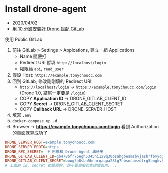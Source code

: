 # Install drone-agent

- 2020/04/02
- [用 10 分鐘安裝好 Drone 搭配 GitLab](https://blog.wu-boy.com/2019/08/install-drone-with-gitlab-in-10-minutes/)

使用 Public GitLab

1. 前往 GitLab > Settings > Applcations, 建立一組 Applications
    - Name 隨便打
    - Redirect URI 暫填 `http://localhost/login`
    - 權限給 `api`, `read_user`
2. 假設 Host: `https://example.tonychoucc.com`
3. 回到 GitLab, 修改剛剛填的 Redirect URI:
    - `http://localhost/login` -> `https://example.tonychoucc.com/login` (Drone 1.0, 結尾一定要是 `/login`)
    - COPY **Application ID**  -> DRONE_GITLAB_CLIENT_ID
    - COPY **Secret**          -> DRONE_GITLAB_CLIENT_SECRET
    - COPY **Callback URL**    -> DRONE_SERVER_HOST
4. 填寫 `.env`
5. `docker-compose up -d`
6. Browser -> **https://example.tonychoucc.com/login** 看到 Authorization 的頁面就算成功了

```ini
DRONE_SERVER_HOST=example.tonychoucc.com
DRONE_SERVER_PROTO=https
DRONE_RPC_SECRET=  # 用來和 Drone Agent 溝通用
DRONE_GITLAB_CLIENT_ID=gb478bfr76egh5345hi129q30osahgbeamzbvjashrfbvyqg1btyuhgiugthujuu
DRONE_GITLAB_CLIENT_SECRET=bwug5n8sbn5hnarqaqpa28tg7hbsonbvzdfrg5bngkvhbkrgb8zr8765568arg42
# 上面的 id, secret 都是假的, 請不要白癡到拿這個去用....
```                        

